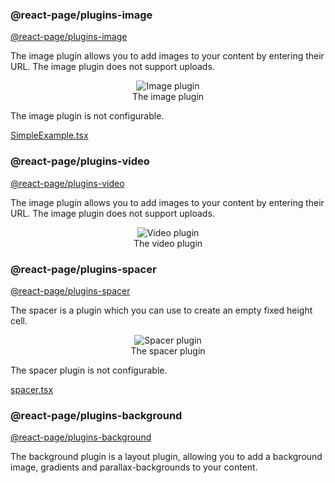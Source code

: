 ### @react-page/plugins-image

[@react-page/plugins-image](https://www.npmjs.com/package/@react-page/plugins-image)

The image plugin allows you to add images to your content by entering their URL. The image plugin does not support
uploads.

<p>
  <figure align="center">
    <img alt="Image plugin" src="./images/image-plugin.gif"><br>
    <figcaption>The image plugin</figcaption>
  </figure>
</p>

The image plugin is not configurable.

[SimpleExample.tsx](https://raw.githubusercontent.com/react-page/react-page-examples/b8780b3fbbdc60f8337fea7cc0ec05b42da1a1f8/src/builtin-plugins/image.tsx ':include :type=code typescript')

### @react-page/plugins-video

[@react-page/plugins-video](https://www.npmjs.com/package/@react-page/plugins-video)

The image plugin allows you to add images to your content by entering their URL. The image plugin does not support
uploads.

<p>
  <figure align="center">
    <img alt="Video plugin" src="./images/video-plugin.gif"><br>
    <figcaption>The video plugin</figcaption>
  </figure>
</p>

### @react-page/plugins-spacer

[@react-page/plugins-spacer](https://www.npmjs.com/package/@react-page/plugins-spacer)

The spacer is a plugin which you can use to create an empty fixed height cell.

<p>
  <figure align="center">
    <img alt="Spacer plugin" src="./images/spacer-plugin.gif"><br>
    <figcaption>The spacer plugin</figcaption>
  </figure>
</p>

The spacer plugin is not configurable.

[spacer.tsx](https://raw.githubusercontent.com/react-page/react-page-examples/b8780b3fbbdc60f8337fea7cc0ec05b42da1a1f8/src/builtin-plugins/spacer.tsx ':include :type=code typescript')

### @react-page/plugins-background

[@react-page/plugins-background](https://www.npmjs.com/package/@react-page/plugins-background)

The background plugin is a layout plugin, allowing you to add a background image, gradients and parallax-backgrounds to your content.
